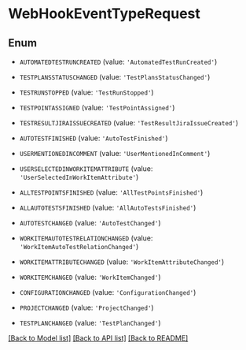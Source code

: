 # WebHookEventTypeRequest


## Enum

* `AUTOMATEDTESTRUNCREATED` (value: `'AutomatedTestRunCreated'`)

* `TESTPLANSSTATUSCHANGED` (value: `'TestPlansStatusChanged'`)

* `TESTRUNSTOPPED` (value: `'TestRunStopped'`)

* `TESTPOINTASSIGNED` (value: `'TestPointAssigned'`)

* `TESTRESULTJIRAISSUECREATED` (value: `'TestResultJiraIssueCreated'`)

* `AUTOTESTFINISHED` (value: `'AutoTestFinished'`)

* `USERMENTIONEDINCOMMENT` (value: `'UserMentionedInComment'`)

* `USERSELECTEDINWORKITEMATTRIBUTE` (value: `'UserSelectedInWorkItemAttribute'`)

* `ALLTESTPOINTSFINISHED` (value: `'AllTestPointsFinished'`)

* `ALLAUTOTESTSFINISHED` (value: `'AllAutoTestsFinished'`)

* `AUTOTESTCHANGED` (value: `'AutoTestChanged'`)

* `WORKITEMAUTOTESTRELATIONCHANGED` (value: `'WorkItemAutoTestRelationChanged'`)

* `WORKITEMATTRIBUTECHANGED` (value: `'WorkItemAttributeChanged'`)

* `WORKITEMCHANGED` (value: `'WorkItemChanged'`)

* `CONFIGURATIONCHANGED` (value: `'ConfigurationChanged'`)

* `PROJECTCHANGED` (value: `'ProjectChanged'`)

* `TESTPLANCHANGED` (value: `'TestPlanChanged'`)

[[Back to Model list]](../README.md#documentation-for-models) [[Back to API list]](../README.md#documentation-for-api-endpoints) [[Back to README]](../README.md)


